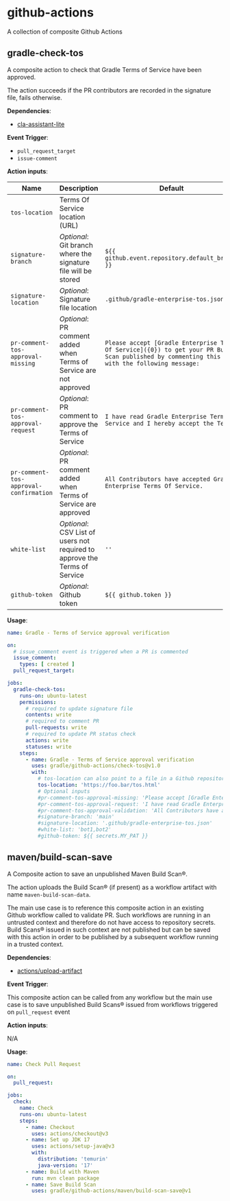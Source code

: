 # github-actions

A collection of composite Github Actions

## gradle-check-tos

A composite action to check that Gradle Terms of Service have been approved.

The action succeeds if the PR contributors are recorded in the signature file, fails otherwise.

**Dependencies**:

- [cla-assistant-lite](https://github.com/marketplace/actions/cla-assistant-lite)

**Event Trigger**:

- `pull_request_target`
- `issue-comment`

**Action inputs**:

| Name                                   | Description                                                                | Default                                                                                                                                         |
|----------------------------------------|----------------------------------------------------------------------------|-------------------------------------------------------------------------------------------------------------------------------------------------|
| `tos-location`                         | Terms Of Service location (URL)                                            |                                                                                                                                                 |
| `signature-branch`                     | *Optional*: Git branch where the signature file will be stored             | `${{ github.event.repository.default_branch }}`                                                                                                 |
| `signature-location`                   | *Optional*: Signature file location                                        | `.github/gradle-enterprise-tos.json`                                                                                                            |
| `pr-comment-tos-approval-missing`      | *Optional*: PR comment added when Terms of Service are not approved        | `Please accept [Gradle Enterprise Terms Of Service]({0}) to get your PR Build Scan published by commenting this PR with the following message:` |
| `pr-comment-tos-approval-request`      | *Optional*: PR comment to approve the Terms of Service                     | `I have read Gradle Enterprise Terms Of Service and I hereby accept the Terms`                                                                  |
| `pr-comment-tos-approval-confirmation` | *Optional*: PR comment added when Terms of Service are approved            | `All Contributors have accepted Gradle Enterprise Terms Of Service.`                                                                            |
| `white-list`                           | *Optional*: CSV List of users not required to approve the Terms of Service | `''`                                                                                                                                            |
| `github-token`                         | *Optional*: Github token                                                   | `${{ github.token }}`                                                                                                                           |

**Usage**:

```yaml
name: Gradle - Terms of Service approval verification

on:
  # issue_comment event is triggered when a PR is commented
  issue_comment:
    types: [ created ]
  pull_request_target:

jobs:
  gradle-check-tos:
    runs-on: ubuntu-latest
    permissions:
      # required to update signature file
      contents: write
      # required to comment PR
      pull-requests: write
      # required to update PR status check
      actions: write
      statuses: write
    steps:
      - name: Gradle - Terms of Service approval verification
        uses: gradle/github-actions/check-tos@v1.0
        with:
          # tos-location can also point to a file in a Github repository with this syntax: /<owner>/<repo>/blob/<branch>/tos.html
          tos-location: 'https://foo.bar/tos.html'
          # Optional inputs
          #pr-comment-tos-approval-missing: 'Please accept [Gradle Enterprise Terms Of Service]({0}) to get your PR build scan published by commenting this PR with the following message:'
          #pr-comment-tos-approval-request: 'I have read Gradle Enterprise Terms Of Service and I hereby accept the Terms'
          #pr-comment-tos-approval-validation: 'All Contributors have accepted Gradle Enterprise Terms Of Service.'
          #signature-branch: 'main'
          #signature-location: '.github/gradle-enterprise-tos.json'
          #white-list: 'bot1,bot2'
          #github-token: ${{ secrets.MY_PAT }}
```

## maven/build-scan-save
A Composite action to save an unpublished Maven Build Scan®.

The action uploads the Build Scan® (if present) as a workflow artifact with name `maven-build-scan-data`.

The main use case is to reference this composite action in an existing Github workflow called to validate PR. 
Such workflows are running in an untrusted context and therefore do not have access to repository secrets.
Build Scans® issued in such context are not published but can be saved with this action in order to be published by a subsequent workflow running in a trusted context.

**Dependencies**:

- [actions/upload-artifact](https://github.com/marketplace/actions/upload-a-build-artifact)

**Event Trigger**:

This composite action can be called from any workflow but the main use case is to save unpublished Build Scans® issued from workflows triggered on `pull_request` event

**Action inputs**:

N/A

**Usage**:

```yaml
name: Check Pull Request

on: 
  pull_request:

jobs:
  check:
    name: Check
    runs-on: ubuntu-latest
    steps:
      - name: Checkout
        uses: actions/checkout@v3
      - name: Set up JDK 17
        uses: actions/setup-java@v3
        with:
          distribution: 'temurin'
          java-version: '17'
      - name: Build with Maven
        run: mvn clean package
      - name: Save Build Scan
        uses: gradle/github-actions/maven/build-scan-save@v1
```
